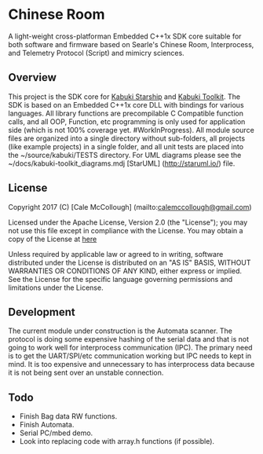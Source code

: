 # Chinese Room
A light-weight cross-platforman Embedded C++1x SDK core suitable for both software and firmware based on Searle's Chinese Room, Interprocess, and Telemetry Protocol (Script) and mimicry sciences.

## Overview
This project is the SDK core for [Kabuki Starship](https://github.com/kabuki-project) and [Kabuki Toolkit](https://github.com/kabuki-project/). The SDK is based on an Embedded C++1x core DLL with bindings for various languages. All library functions are precompilable C Compatible function calls, and all OOP, Function, etc programming is only used for application side (which is not 100% coverage yet. #WorkInProgress). All module source files are organized into a single  directory without sub-folders, all projects (like example projects) in a single folder, and all unit tests are placed into the ~/source/kabuki/TESTS directory. For UML  diagrams please see the ~/docs/kabuki-toolkit_diagrams.mdj [StarUML] (http://staruml.io/) file.

## License
Copyright 2017 (C) [Cale McCollough] (mailto:calemccollough@gmail.com)

Licensed under the Apache License, Version 2.0 (the "License"); you may not use this file except in compliance with the License. You may obtain a copy of the License at [here](http://www.apache.org/licenses/LICENSE-2.0)

Unless required by applicable law or agreed to in writing, software distributed under the License is distributed on an "AS IS" BASIS, WITHOUT WARRANTIES OR CONDITIONS OF ANY KIND, either express or implied. See the License for the specific language governing permissions and limitations under the License.

## Development
The current module under construction is the Automata scanner. The protocol is doing some expensive hashing of the serial data and that is not going to work well for interprocess communication (IPC). The primary need is to get the  UART/SPI/etc communication working but IPC needs to kept in mind. It is too expensive and unnecessary to has interprocess data because it is not being  sent over an unstable connection.

## Todo
* Finish Bag data RW functions.
* Finish Automata.
* Serial PC/mbed demo.
* Look into replacing code with array.h functions (if possible).
